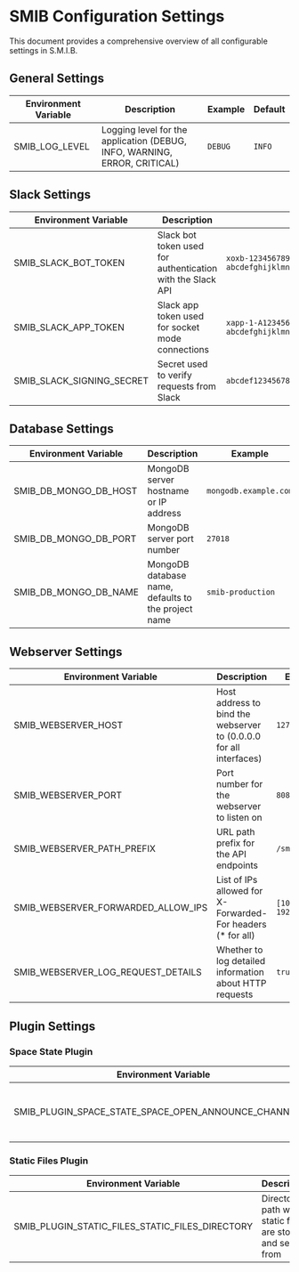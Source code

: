 # SMIB Configuration Settings

This document provides a comprehensive overview of all configurable settings in S.M.I.B.

## General Settings

| Environment Variable | Description | Example | Default |
|---------------------|-------------|---------|---------|
| SMIB_LOG_LEVEL | Logging level for the application (DEBUG, INFO, WARNING, ERROR, CRITICAL) | `DEBUG` | `INFO` |

## Slack Settings

| Environment Variable | Description | Example | Default |
|---------------------|-------------|---------|---------|
| SMIB_SLACK_BOT_TOKEN | Slack bot token used for authentication with the Slack API | `xoxb-123456789012-1234567890123-abcdefghijklmnopqrstuvwx` | None (Required) |
| SMIB_SLACK_APP_TOKEN | Slack app token used for socket mode connections | `xapp-1-A1234567890-1234567890123-abcdefghijklmnopqrstuvwxyz1234567890123456789012` | None (Required) |
| SMIB_SLACK_SIGNING_SECRET | Secret used to verify requests from Slack | `abcdef1234567890abcdef1234567890` | Random generated string |

## Database Settings

| Environment Variable | Description | Example | Default |
|---------------------|-------------|---------|---------|
| SMIB_DB_MONGO_DB_HOST | MongoDB server hostname or IP address | `mongodb.example.com` | `localhost` |
| SMIB_DB_MONGO_DB_PORT | MongoDB server port number | `27018` | `27017` |
| SMIB_DB_MONGO_DB_NAME | MongoDB database name, defaults to the project name | `smib-production` | Project name |

## Webserver Settings

| Environment Variable | Description | Example | Default |
|---------------------|-------------|---------|---------|
| SMIB_WEBSERVER_HOST | Host address to bind the webserver to (0.0.0.0 for all interfaces) | `127.0.0.1` | `0.0.0.0` |
| SMIB_WEBSERVER_PORT | Port number for the webserver to listen on | `8080` | `80` |
| SMIB_WEBSERVER_PATH_PREFIX | URL path prefix for the API endpoints | `/smib/api` | `/api` |
| SMIB_WEBSERVER_FORWARDED_ALLOW_IPS | List of IPs allowed for X-Forwarded-For headers (* for all) | `[10.0.0.1, 192.168.1.1]` | `[*]` |
| SMIB_WEBSERVER_LOG_REQUEST_DETAILS | Whether to log detailed information about HTTP requests | `true` | `false` |

## Plugin Settings

### Space State Plugin

| Environment Variable | Description | Example | Default |
|---------------------|-------------|---------|---------|
| SMIB_PLUGIN_SPACE_STATE_SPACE_OPEN_ANNOUNCE_CHANNEL_ID | Slack channel ID where space open/close announcements are posted | `C1234567890` | `space-open-announce` |

### Static Files Plugin

| Environment Variable | Description | Example | Default |
|---------------------|-------------|---------|---------|
| SMIB_PLUGIN_STATIC_FILES_STATIC_FILES_DIRECTORY | Directory path where static files are stored and served from | `public/assets` | `static` |